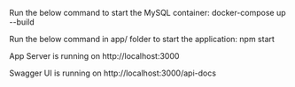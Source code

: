 Run the below command to start the MySQL container:
docker-compose up --build

Run the below command in app/ folder to start the application:
npm start

App Server is running on http://localhost:3000

Swagger UI is running on http://localhost:3000/api-docs

